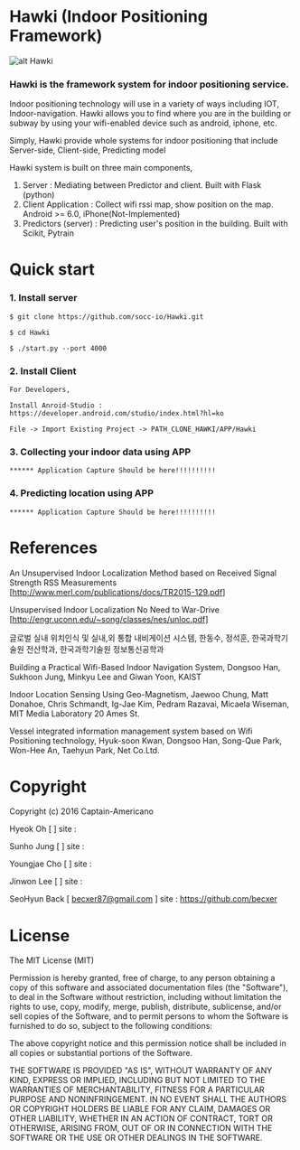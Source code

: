 # Hawki (Indoor Positioning Framework)

![alt Hawki](https://github.com/socc-io/Hawki/raw/master/Hawki.png)

### Hawki is the framework system for indoor positioning service. 
Indoor positioning technology will use in a variety of ways including IOT, Indoor-navigation. Hawki allows you to find where you are in the building or subway by using your wifi-enabled device such as android, iphone, etc.

Simply, Hawki provide whole systems for indoor positioning that include Server-side, Client-side, Predicting model

Hawki system is built on three main components,

  1. Server : Mediating between Predictor and client. Built with Flask (python)
  2. Client Application : Collect wifi rssi map, show position on the map. Android >= 6.0, iPhone(Not-Implemented) 
  3. Predictors (server) : Predicting user's position in the building. Built with Scikit, Pytrain

# Quick start

### 1. Install server

    $ git clone https://github.com/socc-io/Hawki.git

    $ cd Hawki

    $ ./start.py --port 4000

### 2. Install Client

    For Developers,
    
    Install Anroid-Studio : https://developer.android.com/studio/index.html?hl=ko
    
    File -> Import Existing Project -> PATH_CLONE_HAWKI/APP/Hawki

### 3. Collecting your indoor data using APP

    ****** Application Capture Should be here!!!!!!!!!!

### 4. Predicting location using APP

    ****** Application Capture Should be here!!!!!!!!!!


# References

An Unsupervised Indoor Localization Method based on Received Signal Strength RSS Measurements [http://www.merl.com/publications/docs/TR2015-129.pdf]

Unsupervised Indoor Localization No Need to War-Drive [http://engr.uconn.edu/~song/classes/nes/unloc.pdf]

글로벌 실내 위치인식 및 실내,외 통합 내비게이션 시스템, 한동수, 정석훈, 한국과학기술원 전산학과, 한국과학기술원 정보통신공학과

Building a Practical Wifi-Based Indoor Navigation System, Dongsoo Han, Sukhoon Jung, Minkyu Lee and Giwan Yoon, KAIST

Indoor Location Sensing Using Geo-Magnetism, Jaewoo Chung, Matt Donahoe, Chris Schmandt, Ig-Jae Kim, Pedram Razavai, Micaela Wiseman, MIT Media Laboratory 20 Ames St.

Vessel integrated information management system based on Wifi Positioning technology, Hyuk-soon Kwan, Dongsoo Han, Song-Que Park, Won-Hee An, Taehyun Park, Net Co.Ltd.


# Copyright

Copyright (c) 2016 Captain-Americano

Hyeok Oh [  ] site : 

Sunho Jung [  ] site : 

Youngjae Cho [  ] site : 

Jinwon Lee  [  ] site : 

SeoHyun Back [ becxer87@gmail.com ] site : https://github.com/becxer

# License

The MIT License (MIT)

Permission is hereby granted, free of charge, to any person obtaining a copy
of this software and associated documentation files (the "Software"), to deal
in the Software without restriction, including without limitation the rights
to use, copy, modify, merge, publish, distribute, sublicense, and/or sell
copies of the Software, and to permit persons to whom the Software is
furnished to do so, subject to the following conditions:

The above copyright notice and this permission notice shall be included in all
copies or substantial portions of the Software.

THE SOFTWARE IS PROVIDED "AS IS", WITHOUT WARRANTY OF ANY KIND, EXPRESS OR
IMPLIED, INCLUDING BUT NOT LIMITED TO THE WARRANTIES OF MERCHANTABILITY,
FITNESS FOR A PARTICULAR PURPOSE AND NONINFRINGEMENT. IN NO EVENT SHALL THE
AUTHORS OR COPYRIGHT HOLDERS BE LIABLE FOR ANY CLAIM, DAMAGES OR OTHER
LIABILITY, WHETHER IN AN ACTION OF CONTRACT, TORT OR OTHERWISE, ARISING FROM,
OUT OF OR IN CONNECTION WITH THE SOFTWARE OR THE USE OR OTHER DEALINGS IN THE
SOFTWARE.
